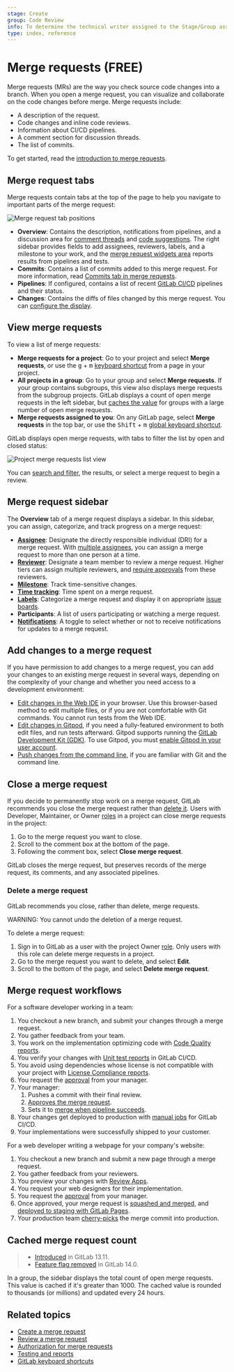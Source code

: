 ```yaml
---
stage: Create
group: Code Review
info: To determine the technical writer assigned to the Stage/Group associated with this page, see https://about.gitlab.com/handbook/engineering/ux/technical-writing/#assignments
type: index, reference
---
```


# Merge requests **(FREE)**

Merge requests (MRs) are the way you check source code changes into a branch.
When you open a merge request, you can visualize and collaborate on the code changes before merge.
Merge requests include:

- A description of the request.
- Code changes and inline code reviews.
- Information about CI/CD pipelines.
- A comment section for discussion threads.
- The list of commits.

To get started, read the [introduction to merge requests](getting_started.md).

## Merge request tabs

Merge requests contain tabs at the top of the page to help you navigate to
important parts of the merge request:

![Merge request tab positions](img/merge_request_tab_position_v13_11.png)

- **Overview**: Contains the description, notifications from pipelines, and a
  discussion area for [comment threads](../../discussions/index.md#resolve-a-thread)
  and [code suggestions](reviews/suggestions.md). The right sidebar provides fields
  to add assignees, reviewers, labels, and a milestone to your work, and the
  [merge request widgets area](widgets.md) reports results from pipelines and tests.
- **Commits**: Contains a list of commits added to this merge request. For more
  information, read [Commits tab in merge requests](commits.md).
- **Pipelines**: If configured, contains a list of recent [GitLab CI/CD](../../../ci/index.md)
  pipelines and their status.
- **Changes**: Contains the diffs of files changed by this merge request. You can
  [configure the display](changes.md).

## View merge requests

To view a list of merge requests:

- **Merge requests for a project**: Go to your project and select **Merge requests**, or use
  the <kbd>g</kbd> + <kbd>m</kbd> [keyboard shortcut](../../shortcuts.md) from a page in your project.
- **All projects in a group**: Go to your group and select **Merge requests**.
  If your group contains subgroups, this view also displays merge requests from the subgroup projects.
  GitLab displays a count of open merge requests in the left sidebar, but
  [caches the value](#cached-merge-request-count) for groups with a large number of
  open merge requests.
- **Merge requests assigned to you**: On any GitLab page, select **Merge requests**
  in the top bar, or use the <kbd>Shift</kbd> + <kbd>m</kbd>
  [global keyboard shortcut](../../shortcuts.md).

GitLab displays open merge requests, with tabs to filter the list by open and closed status:

![Project merge requests list view](img/project_merge_requests_list_view_v13_5.png)

You can [search and filter](../../search/index.md#filter-issue-and-merge-request-lists),
the results, or select a merge request to begin a review.

## Merge request sidebar

The **Overview** tab of a merge request displays a sidebar. In this sidebar, you
can assign, categorize, and track progress on a merge request:

- [**Assignee**](getting_started.md#assignee): Designate the directly responsible
  individual (DRI) for a merge request. With
  [multiple assignees](getting_started.md#multiple-assignees), you can assign a
  merge request to more than one person at a time.
- [**Reviewer**](reviews/index.md): Designate a team member to review a merge request.
  Higher tiers can assign multiple reviewers, and [require approvals](approvals/index.md)
  from these reviewers.
- [**Milestone**](../milestones/index.md): Track time-sensitive changes.
- [**Time tracking**](../time_tracking.md): Time spent on a merge request.
- [**Labels**](../labels.md): Categorize a merge request and display it on
  appropriate [issue boards](../issue_board.md).
- **Participants**: A list of users participating or watching a merge request.
- [**Notifications**](../../profile/notifications.md): A toggle to select whether
  or not to receive notifications for updates to a merge request.

## Add changes to a merge request

If you have permission to add changes to a merge request, you can add your changes
to an existing merge request in several ways, depending on the complexity of your change and whether you need access to a development environment:

- [Edit changes in the Web IDE](../web_ide/index.md) in your browser. Use this
  browser-based method to edit multiple files, or if you are not comfortable with Git commands.
  You cannot run tests from the Web IDE.
- [Edit changes in Gitpod](../../../integration/gitpod.md#launch-gitpod-in-gitlab), if you
  need a fully-featured environment to both edit files, and run tests afterward. Gitpod
  supports running the [GitLab Development Kit (GDK)](https://gitlab.com/gitlab-org/gitlab-development-kit).
  To use Gitpod, you must [enable Gitpod in your user account](../../../integration/gitpod.md#enable-gitpod-in-your-user-settings).
- [Push changes from the command line](../../../gitlab-basics/start-using-git.md), if you are
  familiar with Git and the command line.

## Close a merge request

If you decide to permanently stop work on a merge request,
GitLab recommends you close the merge request rather than
[delete it](#delete-a-merge-request). Users with
Developer, Maintainer, or Owner [roles](../../permissions.md) in a project
can close merge requests in the project:

1. Go to the merge request you want to close.
1. Scroll to the comment box at the bottom of the page.
1. Following the comment box, select **Close merge request**.

GitLab closes the merge request, but preserves records of the merge request,
its comments, and any associated pipelines.

### Delete a merge request

GitLab recommends you close, rather than delete, merge requests.

WARNING:
You cannot undo the deletion of a merge request.

To delete a merge request:

1. Sign in to GitLab as a user with the project Owner [role](../../permissions.md).
   Only users with this role can delete merge requests in a project.
1. Go to the merge request you want to delete, and select **Edit**.
1. Scroll to the bottom of the page, and select **Delete merge request**.

## Merge request workflows

For a software developer working in a team:

1. You checkout a new branch, and submit your changes through a merge request.
1. You gather feedback from your team.
1. You work on the implementation optimizing code with [Code Quality reports](code_quality.md).
1. You verify your changes with [Unit test reports](../../../ci/unit_test_reports.md) in GitLab CI/CD.
1. You avoid using dependencies whose license is not compatible with your project with [License Compliance reports](../../compliance/license_compliance/index.md).
1. You request the [approval](approvals/index.md) from your manager.
1. Your manager:
   1. Pushes a commit with their final review.
   1. [Approves the merge request](approvals/index.md).
   1. Sets it to [merge when pipeline succeeds](merge_when_pipeline_succeeds.md).
1. Your changes get deployed to production with [manual jobs](../../../ci/jobs/job_control.md#create-a-job-that-must-be-run-manually) for GitLab CI/CD.
1. Your implementations were successfully shipped to your customer.

For a web developer writing a webpage for your company's website:

1. You checkout a new branch and submit a new page through a merge request.
1. You gather feedback from your reviewers.
1. You preview your changes with [Review Apps](../../../ci/review_apps/index.md).
1. You request your web designers for their implementation.
1. You request the [approval](approvals/index.md) from your manager.
1. Once approved, your merge request is [squashed and merged](squash_and_merge.md), and [deployed to staging with GitLab Pages](https://about.gitlab.com/blog/2021/02/05/ci-deployment-and-environments/).
1. Your production team [cherry-picks](cherry_pick_changes.md) the merge commit into production.

## Cached merge request count

> - [Introduced](https://gitlab.com/gitlab-org/gitlab/-/issues/299542) in GitLab 13.11.
> - [Feature flag removed](https://gitlab.com/gitlab-org/gitlab/-/issues/327319) in GitLab 14.0.

In a group, the sidebar displays the total count of open merge requests. This value is cached if it's greater
than 1000. The cached value is rounded to thousands (or millions) and updated every 24 hours.

## Related topics

- [Create a merge request](creating_merge_requests.md)
- [Review a merge request](reviews/index.md)
- [Authorization for merge requests](authorization_for_merge_requests.md)
- [Testing and reports](testing_and_reports_in_merge_requests.md)
- [GitLab keyboard shortcuts](../../shortcuts.md)
